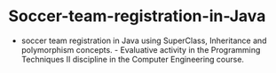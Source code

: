 # Soccer-team-registration-in-Java
- soccer team registration in Java using SuperClass, Inheritance and polymorphism concepts. - Evaluative activity in the Programming Techniques II discipline in the Computer Engineering course.
